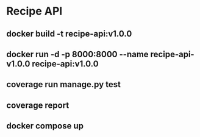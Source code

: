 # Recipe API

## docker build -t recipe-api:v1.0.0

## docker run -d -p 8000:8000 --name recipe-api-v1.0.0 recipe-api:v1.0.0

## coverage run manage.py test

## coverage report

## docker compose up
